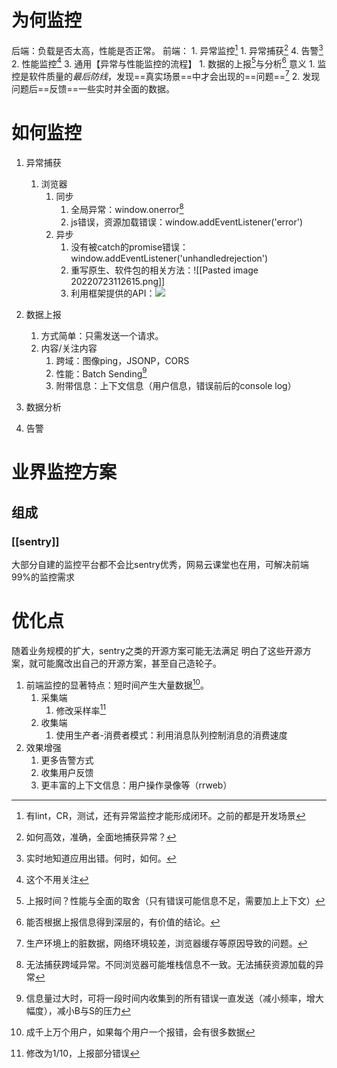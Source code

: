 # 为何监控
后端：负载是否太高，性能是否正常。
前端：
	1. 异常监控[^1]
		1. 异常捕获[^4] 
		4. 告警[^7] 
	2. 性能监控[^2]
	3. 通用【异常与性能监控的流程】
		1. 数据的上报[^5]与分析[^6] 
意义
	1. 监控是软件质量的*最后防线*，发现==真实场景==中才会出现的==问题==[^3] 
	2. 发现问题后==反馈==一些实时并全面的数据。
# 如何监控
1. 异常捕获
	1. 浏览器
		1. 同步
			1. 全局异常：window.onerror[^8]
			2. js错误，资源加载错误：window.addEventListener('error')
		2. 异步
			1. 没有被catch的promise错误：window.addEventListener('unhandledrejection')
			2. 重写原生、软件包的相关方法：![[Pasted image 20220723112615.png]]
			3. 利用框架提供的API：![](https://i.imgur.com/rbQisTy.png)

2. 数据上报
	1. 方式简单：只需发送一个请求。
	2. 内容/关注内容
		1. 跨域：图像ping，JSONP，CORS
		2. 性能：Batch Sending[^9]
		3. 附带信息：上下文信息（用户信息，错误前后的console log）
3. 数据分析
4. 告警
# 业界监控方案
## 组成
### [[sentry]] 
大部分自建的监控平台都不会比sentry优秀，网易云课堂也在用，可解决前端99%的监控需求
# 优化点
随着业务规模的扩大，sentry之类的开源方案可能无法满足
明白了这些开源方案，就可能魔改出自己的开源方案，甚至自己造轮子。
1. 前端监控的显著特点：短时间产生大量数据[^10]。
	1. 采集端
		1. 修改采样率[^11]
	2. 收集端
		1. 使用生产者-消费者模式：利用消息队列控制消息的消费速度
2. 效果增强
	1. 更多告警方式
	2. 收集用户反馈
	3. 更丰富的上下文信息：用户操作录像等（rrweb）







[^1]: 有lint，CR，测试，还有异常监控才能形成闭环。之前的都是开发场景
[^2]: 这个不用关注
[^3]: 生产环境上的脏数据，网络环境较差，浏览器缓存等原因导致的问题。
[^4]: 如何高效，准确，全面地捕获异常？
[^5]: 上报时间？性能与全面的取舍（只有错误可能信息不足，需要加上上下文）
[^6]: 能否根据上报信息得到深层的，有价值的结论。
[^7]: 实时地知道应用出错。何时，如何。
[^8]: 无法捕获跨域异常。不同浏览器可能堆栈信息不一致。无法捕获资源加载的异常
[^9]: 信息量过大时，可将一段时间内收集到的所有错误一直发送（减小频率，增大幅度），减小B与S的压力
[^10]: 成千上万个用户，如果每个用户一个报错，会有很多数据
[^11]: 修改为1/10，上报部分错误